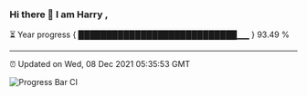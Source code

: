 ### Hi there 👋 I am Harry , 

⏳ Year progress { ████████████████████████████▁▁ } 93.49 %

---

⏰ Updated on Wed, 08 Dec 2021 05:35:53 GMT

![Progress Bar CI](https://github.com/duykhang68/duykhang68/workflows/Progress%20Bar%20CI/badge.svg)

